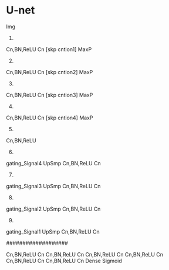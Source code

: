 # U-net
Img

1)
Cn,BN,ReLU
Cn
[skp cntion1]
MaxP

2)
Cn,BN,ReLU
Cn
[skp cntion2]
MaxP

3)
Cn,BN,ReLU
Cn
[skp cntion3]
MaxP

4)
Cn,BN,ReLU
Cn
[skp cntion4]
MaxP

5)
Cn,BN,ReLU

6)
gating_Signal4
UpSmp
Cn,BN,ReLU
Cn

7)
gating_Signal3
UpSmp
Cn,BN,ReLU
Cn

8)
gating_Signal2
UpSmp
Cn,BN,ReLU
Cn

9)
gating_Signal1
UpSmp
Cn,BN,ReLU
Cn

###################

Cn,BN,ReLU
Cn
Cn,BN,ReLU
Cn
Cn,BN,ReLU
Cn
Cn,BN,ReLU
Cn
Cn,BN,ReLU
Cn
Cn,BN,ReLU
Cn
Dense
Sigmoid
